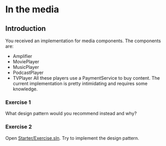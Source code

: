 # In the media
## Introduction
You received an implementation for media components. The components are:
- Amplifier
- MoviePlayer
- MusicPlayer
- PodcastPlayer
- TVPlayer
All these players use a PaymentService to buy content.
The current implementation is pretty intimidating and requires some knowledge.
### Exercise 1
What design pattern would you recommend instead and why?
### Exercise 2
Open [Starter/Exercise.sln](/Starter/Exercise.sln).
Try to implement the design pattern.

